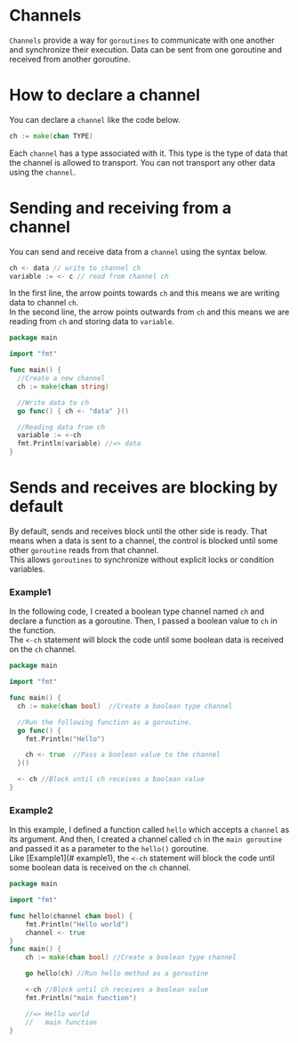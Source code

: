 # Channels
 `Channels` provide a way for `goroutines` to communicate with one another and synchronize their execution. Data can be sent from one goroutine and received from another goroutine.


# How to declare a channel
 You can declare a `channel` like the code below.

```go
ch := make(chan TYPE)
```
 Each `channel` has a type associated with it. This type is the type of data that the channel is allowed to transport. You can not transport any other data using the `channel`.

# Sending and receiving from a channel
 You can send and receive data from a `channel` using the syntax below.

```go
ch <- data // write to channel ch
variable := <- c // read from channel ch
```
 In the first line, the arrow points towards `ch` and this means we are writing data to channel `ch`.  
 In the second line, the arrow points outwards from `ch` and this means we are reading from `ch` and storing data to `variable`.

```go
package main

import "fmt"

func main() {
  //Create a new channel
  ch := make(chan string)

  //Write data to ch
  go func() { ch <- "data" }()

  //Reading data from ch
  variable := <-ch
  fmt.Println(variable) //=> data
}
```

# Sends and receives are blocking by default
 By default, sends and receives block until the other side is ready. That means when a data is sent to a channel, the control is blocked until some other `goroutine` reads from that channel.  
 This allows `goroutines` to synchronize without explicit locks or condition variables.

### Example1
 In the following code, I created a boolean type channel named `ch` and declare a function as a goroutine. Then, I passed a boolean value to `ch` in the function.  
The `<-ch` statement will block the code until some boolean data is received on the `ch` channel.

```go
package main

import "fmt"

func main() {
  ch := make(chan bool)  //Create a boolean type channel

  //Run the following function as a goroutine.
  go func() {
    fmt.Println("Hello")

    ch <- true  //Pass a boolean value to the channel
  }()

  <- ch //Block until ch receives a boolean value
}
```

### Example2
 In this example, I defined a function called `hello` which accepts a `channel` as its argument. And then, I created a channel called `ch` in the `main goroutine` and passed it as a parameter to the `hello()` goroutine.  
 Like [Example1](# example1), the `<-ch` statement will block the code until some boolean data is received on the `ch` channel.

```go
package main

import "fmt"

func hello(channel chan bool) {  
    fmt.Println("Hello world")
    channel <- true
}
func main() {  
    ch := make(chan bool) //Create a boolean type channel

    go hello(ch) //Run hello method as a goroutine

    <-ch //Block until ch receives a boolean value
    fmt.Println("main function")

    //=> Hello world
    //   main function
}
```
